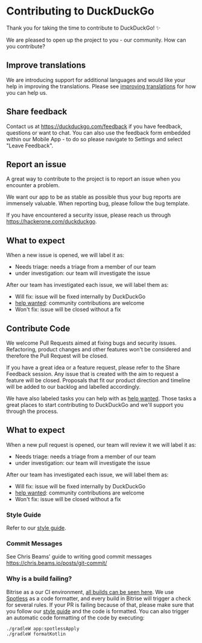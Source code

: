 # Contributing to DuckDuckGo

Thank you for taking the time to contribute to DuckDuckGo! :sparkles:

We are pleased to open up the project to you - our community. How can you contribute?

## Improve translations
We are introducing support for additional languages and would like your help in improving the translations. Please see [improving translations](TRANSLATIONS.md) for how you can help us.

## Share feedback
Contact us at https://duckduckgo.com/feedback if you have feedback, questions or want to chat. You can also use the feedback form embedded within our Mobile App - to do so please navigate to Settings and select "Leave Feedback".

## Report an issue
A great way to contribute to the project is to report an issue when you encounter a problem.

We want our app to be as stable as possible thus your bug reports are immensely valuable. When reporting bug, please follow the bug template.

If you have encountered a security issue, please reach us through https://hackerone.com/duckduckgo.

## What to expect

When a new issue is opened, we will label it as:
* Needs triage: needs a triage from a member of our team
* under investigation: our team will investigate the issue

After our team has investigated each issue, we will label them as:
* Will fix: issue will be fixed internally by DuckDuckGo
* [help wanted](https://github.com/duckduckgo/Android/issues?q=is%3Aissue+is%3Aopen+label%3A%22help+wanted%22): community contributions are welcome
* Won't fix: issue will be closed without a fix

## Contribute Code

We welcome Pull Requests aimed at fixing bugs and security issues. Refactoring, product changes and other features won't be considered and therefore the Pull Request will be closed.

If you have a great idea or a feature request, please refer to the Share Feedback session. Any issue that is created with the aim to request a feature will be closed. Proposals that fit our product direction and timeline will be added to our backlog and labelled accordingly.

We have also labeled tasks you can help with as [help wanted](https://github.com/duckduckgo/Android/issues?q=is%3Aissue+is%3Aopen+label%3A%22help+wanted%22). Those tasks a great places to start contributing to DuckDuckGo and we'll support you through the process.

## What to expect

When a new pull request is opened, our team will review it we will label it as:
* Needs triage: needs a triage from a member of our team
* under investigation: our team will investigate the issue

After our team has investigated each issue, we will label them as:
* Will fix: issue will be fixed internally by DuckDuckGo
* [help wanted](https://github.com/duckduckgo/Android/issues?q=is%3Aissue+is%3Aopen+label%3A%22help+wanted%22): community contributions are welcome
* Won't fix: issue will be closed without a fix

### Style Guide

Refer to our [style guide](STYLEGUIDE.md).

### Commit Messages

See Chris Beams' guide to writing good commit messages https://chris.beams.io/posts/git-commit/

### Why is a build failing?

Bitrise as a our CI environment, [all builds can be seen here](https://app.bitrise.io/app/dc22e377b9a9ccbf#/builds).
We use [Spotless](https://github.com/diffplug/spotless) as a code formatter, and every build in Bitrise will trigger a check for several rules.
If your PR is failing because of that, please make sure that you follow our [style guide](STYLEGUIDE.md) and the code is formatted.
You can also trigger an automatic code formatting of the code by executing:

```
./gradleW app:spotlessApply
./gradleW formatKotlin
```
